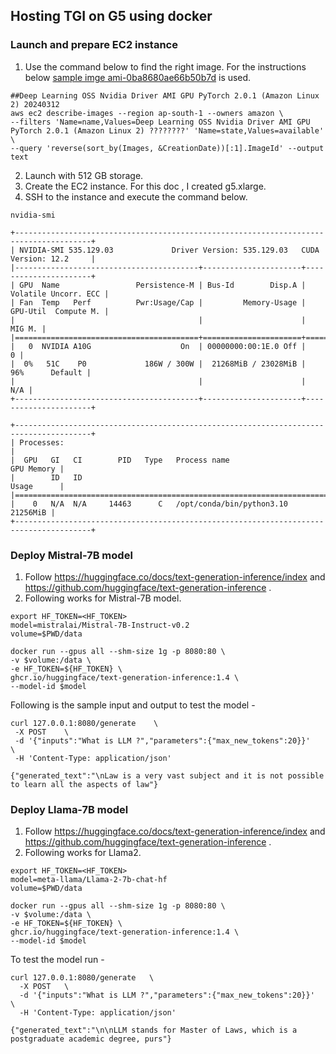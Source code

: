 ## Hosting TGI on G5 using docker
### Launch and prepare EC2 instance
1. Use the command below to find the right image. 
   For the instructions below [sample imge ami-0ba8680ae66b50b7d](g5-image.json) is used.
```
##Deep Learning OSS Nvidia Driver AMI GPU PyTorch 2.0.1 (Amazon Linux 2) 20240312
aws ec2 describe-images --region ap-south-1 --owners amazon \
--filters 'Name=name,Values=Deep Learning OSS Nvidia Driver AMI GPU PyTorch 2.0.1 (Amazon Linux 2) ????????' 'Name=state,Values=available' \
--query 'reverse(sort_by(Images, &CreationDate))[:1].ImageId' --output text
```
2. Launch with 512 GB storage.
3. Create the EC2 instance. For this doc , I created g5.xlarge.
4. SSH to the instance and execute the command below. 
```shell
nvidia-smi
```
```shell
+---------------------------------------------------------------------------------------+
| NVIDIA-SMI 535.129.03             Driver Version: 535.129.03   CUDA Version: 12.2     |
|-----------------------------------------+----------------------+----------------------+
| GPU  Name                 Persistence-M | Bus-Id        Disp.A | Volatile Uncorr. ECC |
| Fan  Temp   Perf          Pwr:Usage/Cap |         Memory-Usage | GPU-Util  Compute M. |
|                                         |                      |               MIG M. |
|=========================================+======================+======================|
|   0  NVIDIA A10G                    On  | 00000000:00:1E.0 Off |                    0 |
|  0%   51C    P0             186W / 300W |  21268MiB / 23028MiB |     96%      Default |
|                                         |                      |                  N/A |
+-----------------------------------------+----------------------+----------------------+
                                                                                         
+---------------------------------------------------------------------------------------+
| Processes:                                                                            |
|  GPU   GI   CI        PID   Type   Process name                            GPU Memory |
|        ID   ID                                                             Usage      |
|=======================================================================================|
|    0   N/A  N/A     14463      C   /opt/conda/bin/python3.10                 21256MiB |
+---------------------------------------------------------------------------------------+
```
### Deploy Mistral-7B model
1. Follow https://huggingface.co/docs/text-generation-inference/index and https://github.com/huggingface/text-generation-inference .
2. Following works for Mistral-7B model.
```shell
export HF_TOKEN=<HF_TOKEN>
model=mistralai/Mistral-7B-Instruct-v0.2
volume=$PWD/data 

docker run --gpus all --shm-size 1g -p 8080:80 \
-v $volume:/data \
-e HF_TOKEN=${HF_TOKEN} \
ghcr.io/huggingface/text-generation-inference:1.4 \
--model-id $model

```
Following is the sample input and output to test the model -
```shell
curl 127.0.0.1:8080/generate    \
 -X POST    \
 -d '{"inputs":"What is LLM ?","parameters":{"max_new_tokens":20}}'    \
 -H 'Content-Type: application/json'

{"generated_text":"\nLaw is a very vast subject and it is not possible to learn all the aspects of law"}

```
### Deploy Llama-7B model
1. Follow https://huggingface.co/docs/text-generation-inference/index and https://github.com/huggingface/text-generation-inference .
2. Following works for Llama2.
```shell
export HF_TOKEN=<HF_TOKEN>
model=meta-llama/Llama-2-7b-chat-hf
volume=$PWD/data 

docker run --gpus all --shm-size 1g -p 8080:80 \
-v $volume:/data \
-e HF_TOKEN=${HF_TOKEN} \
ghcr.io/huggingface/text-generation-inference:1.4 \
--model-id $model
```
To test the model run -
```shell
curl 127.0.0.1:8080/generate   \
  -X POST   \
  -d '{"inputs":"What is LLM ?","parameters":{"max_new_tokens":20}}'   \
  -H 'Content-Type: application/json'

{"generated_text":"\n\nLLM stands for Master of Laws, which is a postgraduate academic degree, purs"}
```